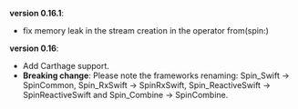 **version 0.16.1**:

* fix memory leak in the stream creation in the operator from(spin:)

**version 0.16**:

* Add Carthage support.
* **Breaking change**: Please note the frameworks renaming: Spin\_Swift -> SpinCommon, Spin\_RxSwift -> SpinRxSwift, Spin\_ReactiveSwift -> SpinReactiveSwift and Spin\_Combine -> SpinCombine.